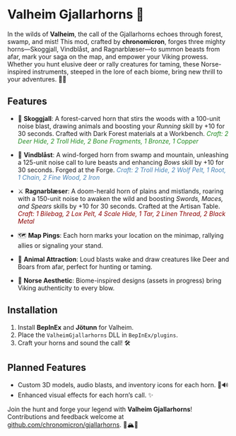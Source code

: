 # Valheim Gjallarhorns 🎺

In the wilds of **Valheim**, the call of the Gjallarhorns echoes through forest, swamp, and mist! This mod, crafted by **chronomicron**, forges three mighty horns—Skoggjall, Vindblåst, and Ragnarblæser—to summon beasts from afar, mark your saga on the map, and empower your Viking prowess. Whether you hunt elusive deer or rally creatures for taming, these Norse-inspired instruments, steeped in the lore of each biome, bring new thrill to your adventures. 🦌🔥

## Features

- 🎵 **Skoggjall**: A forest-carved horn that stirs the woods with a 100-unit noise blast, drawing animals and boosting your *Running* skill by +10 for 30 seconds. Crafted with Dark Forest materials at a Workbench.
  <span style="color: #228B22">*Craft: 2 Deer Hide, 2 Troll Hide, 2 Bone Fragments, 1 Bronze, 1 Copper*</span>

- 🏹 **Vindblåst**: A wind-forged horn from swamp and mountain, unleashing a 125-unit noise call to lure beasts and enhancing *Bows* skill by +10 for 30 seconds. Forged at the Forge.
  <span style="color: #4682B4">*Craft: 2 Troll Hide, 2 Wolf Pelt, 1 Root, 1 Chain, 2 Fine Wood, 2 Iron*</span>

- ⚔️ **Ragnarblæser**: A doom-herald horn of plains and mistlands, roaring with a 150-unit noise to awaken the wild and boosting *Swords, Maces, and Spears* skills by +10 for 30 seconds. Crafted at the Artisan Table.
  <span style="color: #8B0000">*Craft: 1 Bilebag, 2 Lox Pelt, 4 Scale Hide, 1 Tar, 2 Linen Thread, 2 Black Metal*</span>

- 🗺️ **Map Pings**: Each horn marks your location on the minimap, rallying allies or signaling your stand.
- 🦴 **Animal Attraction**: Loud blasts wake and draw creatures like Deer and Boars from afar, perfect for hunting or taming.
- 🎨 **Norse Aesthetic**: Biome-inspired designs (assets in progress) bring Viking authenticity to every blow.

## Installation
1. Install **BepInEx** and **Jötunn** for Valheim.
2. Place the `ValheimGjallarhorns` DLL in `BepInEx/plugins`.
3. Craft your horns and sound the call! 🛠️

## Planned Features
- Custom 3D models, audio blasts, and inventory icons for each horn. 🎨🔊
- Enhanced visual effects for each horn’s call. ✨

Join the hunt and forge your legend with **Valheim Gjallarhorns**! Contributions and feedback welcome at [github.com/chronomicron/gjallarhorns](https://github.com/chronomicron/gjallarhorns). 🌲🏔️🌾